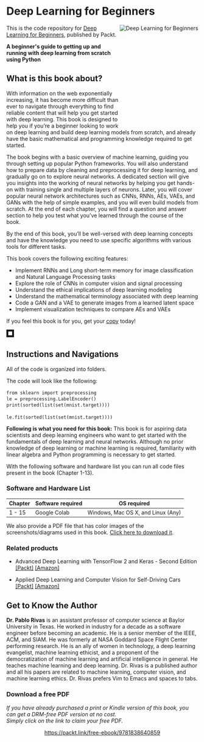 # Deep Learning for Beginners

<a href="https://www.packtpub.com/product/deep-learning-for-beginners/9781838640859?utm_source=github&utm_medium=repository&utm_campaign=9781838640859"><img src="https://static.packt-cdn.com/products/9781838640859/cover/smaller" alt="Deep Learning for Beginners" height="260px" align="right"></a>

This is the code repository for [Deep Learning for Beginners](https://www.packtpub.com/product/deep-learning-for-beginners/9781838640859?utm_source=github&utm_medium=repository&utm_campaign=9781838640859), published by Packt.

**A beginner's guide to getting up and running with deep learning from scratch using Python**

## What is this book about?
With information on the web exponentially increasing, it has become more difficult than ever to navigate through everything to find reliable content that will help you get started with deep learning. This book is designed to help you if you’re a beginner looking to work on deep learning and build deep learning models from scratch, and already have the basic mathematical and programming knowledge required to get started.

The book begins with a basic overview of machine learning, guiding you through setting up popular Python frameworks. You will also understand how to prepare data by cleaning and preprocessing it for deep learning, and gradually go on to explore neural networks. A dedicated section will give you insights into the working of neural networks by helping you get hands-on with training single and multiple layers of neurons. Later, you will cover popular neural network architectures such as CNNs, RNNs, AEs, VAEs, and GANs with the help of simple examples, and you will even build models from scratch. At the end of each chapter, you will find a question and answer section to help you test what you’ve learned through the course of the book.

By the end of this book, you’ll be well-versed with deep learning concepts and have the knowledge you need to use specific algorithms with various tools for different tasks.

This book covers the following exciting features: 
* Implement RNNs and Long short-term memory for image classification and Natural Language Processing tasks
* Explore the role of CNNs in computer vision and signal processing
* Understand the ethical implications of deep learning modeling
* Understand the mathematical terminology associated with deep learning
* Code a GAN and a VAE to generate images from a learned latent space
* Implement visualization techniques to compare AEs and VAEs

If you feel this book is for you, get your [copy](https://www.amazon.com/dp/1838640851) today!

<a href="https://www.packtpub.com/?utm_source=github&utm_medium=banner&utm_campaign=GitHubBanner"><img src="https://raw.githubusercontent.com/PacktPublishing/GitHub/master/GitHub.png" alt="https://www.packtpub.com/" border="5" /></a>

## Instructions and Navigations
All of the code is organized into folders.

The code will look like the following:
```
from sklearn import preprocessing
le = preprocessing.LabelEncoder()
print(sorted(list(set(mnist.target))))

le.fit(sorted(list(set(mnist.target))))
```


**Following is what you need for this book:**
This book is for aspiring data scientists and deep learning engineers who want to get started with the fundamentals of deep learning and neural networks. Although no prior knowledge of deep learning or machine learning is required, familiarity with linear algebra and Python programming is necessary to get started. 

With the following software and hardware list you can run all code files present in the book (Chapter 1-13).

### Software and Hardware List

| Chapter  | Software required                                                                    | OS required                        |
| -------- | -------------------------------------------------------------------------------------| -----------------------------------|
| 1 - 15   |  Google Colab                             						                                | Windows, Mac OS X, and Linux (Any) |


We also provide a PDF file that has color images of the screenshots/diagrams used in this book. [Click here to download it](https://static.packt-cdn.com/downloads/9781838640859_ColorImages.pdf).


### Related products <Other books you may enjoy>
* Advanced Deep Learning with TensorFlow 2 and Keras - Second Edition [[Packt]](https://www.packtpub.com/product/advanced-deep-learning-with-tensorflow-2-and-keras-second-edition/9781838821654) [[Amazon]](https://www.amazon.com/dp/B0851D5YQQ)

* Applied Deep Learning and Computer Vision for Self-Driving Cars [[Packt]](https://www.packtpub.com/product/applied-deep-learning-and-computer-vision-for-self-driving-cars/9781838646301) [[Amazon]](https://www.amazon.com/dp/1838646302)

## Get to Know the Author
 
**Dr. Pablo Rivas**
is an assistant professor of computer science at Baylor University in Texas. He worked in industry for a decade as a software engineer before becoming an academic. He is a senior member of the IEEE, ACM, and SIAM. He was formerly at NASA Goddard Space Flight Center performing research. He is an ally of women in technology, a deep learning evangelist, machine learning ethicist, and a proponent of the democratization of machine learning and artificial intelligence in general. He teaches machine learning and deep learning. Dr. Rivas is a published author and all his papers are related to machine learning, computer vision, and machine learning ethics. Dr. Rivas prefers Vim to Emacs and spaces to tabs.

### Download a free PDF

 <i>If you have already purchased a print or Kindle version of this book, you can get a DRM-free PDF version at no cost.<br>Simply click on the link to claim your free PDF.</i>
<p align="center"> <a href="https://packt.link/free-ebook/9781838640859">https://packt.link/free-ebook/9781838640859 </a> </p>